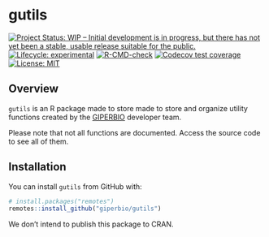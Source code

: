 
<!-- README.md is generated from README.Rmd. Please edit that file -->

# gutils

<!-- badges: start -->

[![Project Status: WIP – Initial development is in progress, but there
has not yet been a stable, usable release suitable for the
public.](https://www.repostatus.org/badges/latest/wip.svg)](https://www.repostatus.org/#wip)
[![Lifecycle:
experimental](https://img.shields.io/badge/lifecycle-experimental-orange.svg)](https://lifecycle.r-lib.org/articles/stages.html#experimental)
[![R-CMD-check](https://github.com/giperbio/gutils/workflows/R-CMD-check/badge.svg)](https://github.com/giperbio/gutils/actions)
[![Codecov test
coverage](https://codecov.io/gh/giperbio/gutils/branch/main/graph/badge.svg)](https://codecov.io/gh/giperbio/gutils?branch=main)
[![License:
MIT](https://img.shields.io/badge/license-MIT-green)](https://choosealicense.com/licenses/mit/)
<!-- badges: end -->

## Overview

`gutils` is an R package made to store made to store and organize
utility functions created by the [GIPERBIO](https://github.com/giperbio)
developer team.

Please note that not all functions are documented. Access the source
code to see all of them.

## Installation

You can install `gutils` from GitHub with:

``` r
# install.packages("remotes")
remotes::install_github("giperbio/gutils")
```

We don’t intend to publish this package to CRAN.
